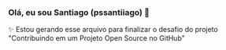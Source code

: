 
### Olá, eu sou Santiago (pssantiiago) 👋

✨ Estou gerando esse arquivo para finalizar o desafio do projeto "Contribuindo em um Projeto Open Source no GitHub"
